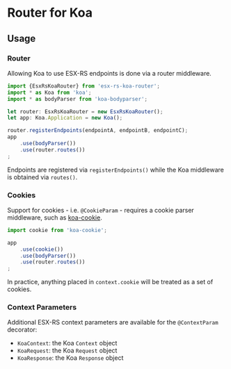 # Router for Koa

## Usage

### Router

Allowing Koa to use ESX-RS endpoints is done via a router middleware.

```typescript
import {EsxRsKoaRouter} from 'esx-rs-koa-router';
import * as Koa from 'koa';
import * as bodyParser from 'koa-bodyparser';

let router: EsxRsKoaRouter = new EsxRsKoaRouter();
let app: Koa.Application = new Koa();

router.registerEndpoints(endpointA, endpointB, endpointC);
app
    .use(bodyParser())
    .use(router.routes())
;
```

Endpoints are registered via `registerEndpoints()` while the Koa middleware is obtained via `routes()`.

### Cookies

Support for cookies - i.e. `@CookieParam` - requires a cookie parser middleware, such as [koa-cookie](https://github.com/varunpal/koa-cookie).

```typescript
import cookie from 'koa-cookie';

app
    .use(cookie())
    .use(bodyParser())
    .use(router.routes())
;
```

In practice, anything placed in `context.cookie` will be treated as a set of cookies.

### Context Parameters

Additional ESX-RS context parameters are available for the `@ContextParam` decorator:

- `KoaContext`: the Koa `Context` object
- `KoaRequest`: the Koa `Request` object
- `KoaResponse`: the Koa `Response` object
